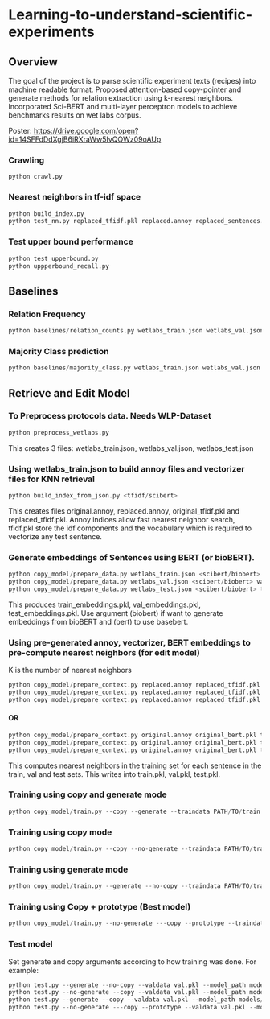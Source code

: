 # Learning-to-understand-scientific-experiments

## Overview
The goal of the project is to parse scientific experiment texts (recipes) into machine readable format. Proposed attention-based copy-pointer and generate methods for relation extraction using k-nearest neighbors. Incorporated Sci-BERT and multi-layer perceptron models to achieve benchmarks results on wet labs corpus.

Poster: https://drive.google.com/open?id=14SFFdDdXgjB6iRXraWw5IvQQWz09oAUp

### Crawling
```
python crawl.py
```


### Nearest neighbors in tf-idf space
```python
python build_index.py
python test_nn.py replaced_tfidf.pkl replaced.annoy replaced_sentences.txt original_sentences.txt
```
### Test upper bound performance
```python
python test_upperbound.py
python uppperbound_recall.py
```
## Baselines

### Relation Frequency
```python
python baselines/relation_counts.py wetlabs_train.json wetlabs_val.json wetlabs_test.json
```

### Majority Class prediction
```python
python baselines/majority_class.py wetlabs_train.json wetlabs_val.json
```

## Retrieve and Edit Model

### To Preprocess protocols data. Needs WLP-Dataset
```python
python preprocess_wetlabs.py
```
This creates 3 files: wetlabs_train.json, wetlabs_val.json, wetlabs_test.json

### Using wetlabs_train.json to build annoy files and vectorizer files for KNN retrieval
```python
python build_index_from_json.py <tfidf/scibert>
```
This creates files original.annoy, replaced.annoy, original_tfidf.pkl and replaced_tfidf.pkl. Annoy indices allow fast nearest neighbor search, tfidf.pkl store the idf components and the vocabulary which is required to vectorize any test sentence.

### Generate embeddings of Sentences using BERT (or bioBERT).
```python
python copy_model/prepare_data.py wetlabs_train.json <scibert/biobert> train_embeddings.pkl
python copy_model/prepare_data.py wetlabs_val.json <scibert/biobert> val_embeddings.pkl
python copy_model/prepare_data.py wetlabs_test.json <scibert/biobert> test_embeddings.pkl
```
This produces train_embeddings.pkl, val_embeddings.pkl, test_embeddings.pkl. Use argument (biobert) if want to generate embeddings from bioBERT and (bert) to use basebert.

### Using pre-generated annoy, vectorizer, BERT embeddings to pre-compute nearest neighbors (for edit model)  
K is the number of nearest neighbors  
```python
python copy_model/prepare_context.py replaced.annoy replaced_tfidf.pkl train_embeddings.pkl train_embeddings.pkl train.pkl tfidf 4 {K}
python copy_model/prepare_context.py replaced.annoy replaced_tfidf.pkl train_embeddings.pkl test_embeddings.pkl test.pkl tfidf 4 {K}
python copy_model/prepare_context.py replaced.annoy replaced_tfidf.pkl train_embeddings.pkl val_embeddings.pkl val.pkl tfidf 4 {K}
```

#### OR

```python
python copy_model/prepare_context.py original.annoy original_bert.pkl train_embeddings.pkl train_embeddings.pkl train.pkl scibert 4 {K}
python copy_model/prepare_context.py original.annoy original_bert.pkl train_embeddings.pkl test_embeddings.pkl test.pkl scibert 4 {K}
python copy_model/prepare_context.py original.annoy original_bert.pkl train_embeddings.pkl val_embeddings.pkl val.pkl scibert 4 {K}
```

This computes nearest neighbors in the training set for each sentence in the train, val and test sets. This writes into train.pkl, val.pkl, test.pkl.

### Training using copy and generate mode
```python
python copy_model/train.py --copy --generate --traindata PATH/TO/train.pkl --valdata PATH/TO/val.pkl --model_path OUTPUTDIR/model.pt
```

### Training using copy mode
```python
python copy_model/train.py --copy --no-generate --traindata PATH/TO/train.pkl --valdata PATH/TO/val.pkl --model_path OUTPUTDIR/model.pt
```

### Training using generate mode
```python
python copy_model/train.py --generate --no-copy --traindata PATH/TO/train.pkl --valdata PATH/TO/val.pkl --model_path OUTPUTDIR/model.pt
```

### Training using Copy + prototype (Best model)
```python
python copy_model/train.py --no-generate ---copy --prototype --traindata PATH/TO/train.pkl --valdata PATH/TO/val.pkl --model_path OUTPUTDIR/model.pt
```


### Test model
Set generate and copy arguments according to how training was done. For example:
```python
python test.py --generate --no-copy --valdata val.pkl --model_path models/generate.pt --test_output_path generate
python test.py --no-generate --copy --valdata val.pkl --model_path models/copy.pt --test_output_path copy
python test.py --generate --copy --valdata val.pkl --model_path models/copy_generate.pt --test_output_path copy_generate
python test.py --no-generate ---copy --prototype --valdata val.pkl --model_path OUTPUTDIR/model.pt --test_output_path copy_prototype
```
